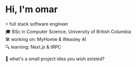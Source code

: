# Hi, I'm omar  
⚡ full stack software engineer  
🎓 BSc in Computer Science, University of British Columbia  
🛠 working on: MyHomie & Weasley AI  
🔍 learning:  Next.js & tRPC

🧩 what's a small project idea you wish existed?


<!-- Proudly created with GPRM ( https://gprm.itsvg.in ) -->
